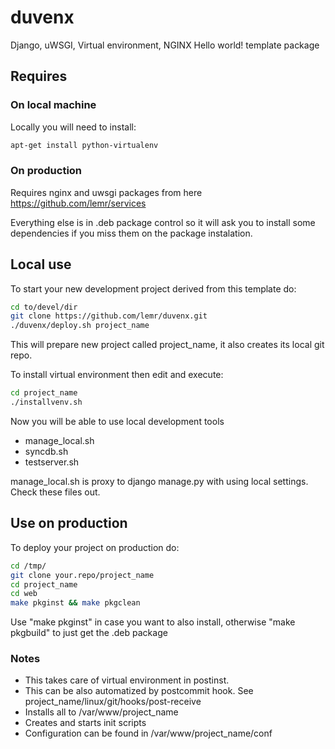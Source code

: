 duvenx
======

Django, uWSGI, Virtual environment, NGINX Hello world! template package

Requires
--------

### On local machine

Locally you will need to install:

```bash
apt-get install python-virtualenv
```

### On production

Requires nginx and uwsgi packages from here
https://github.com/lemr/services

Everything else is in .deb package control so it will ask you to install some dependencies if you miss them on the package instalation.


Local use
---------

To start your new development project derived from this template do:

```bash
cd to/devel/dir
git clone https://github.com/lemr/duvenx.git
./duvenx/deploy.sh project_name
```

This will prepare new project called project_name, it also creates its local git repo.

To install virtual environment then edit and execute:

```bash
cd project_name
./installvenv.sh
```

Now you will be able to use local development tools

* manage_local.sh
* syncdb.sh
* testserver.sh

manage_local.sh is proxy to django manage.py with using local settings.
Check these files out.


Use on production
-----------------

To deploy your project on production do:

```bash
cd /tmp/
git clone your.repo/project_name
cd project_name
cd web
make pkginst && make pkgclean
```

Use "make pkginst" in case you want to also install, otherwise "make pkgbuild" to just get the .deb package

### Notes

* This takes care of virtual environment in postinst.
* This can be also automatized by postcommit hook. See project_name/linux/git/hooks/post-receive
* Installs all to /var/www/project_name
* Creates and starts init scripts
* Configuration can be found in /var/www/project_name/conf
